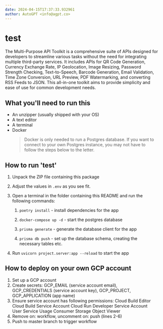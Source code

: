 ```yaml
---
date: 2024-04-15T17:37:33.932961
author: AutoGPT <info@agpt.co>
---
```


# test

The Multi-Purpose API Toolkit is a comprehensive suite of APIs designed for developers to streamline various tasks without the need for integrating multiple third-party services. It includes APIs for QR Code Generation, Currency Exchange Rate, IP Geolocation, Image Resizing, Password Strength Checking, Text-to-Speech, Barcode Generation, Email Validation, Time Zone Conversion, URL Preview, PDF Watermarking, and converting RSS Feeds to JSON. This all-in-one toolkit aims to provide simplicity and ease of use for common development needs.

## What you'll need to run this
* An unzipper (usually shipped with your OS)
* A text editor
* A terminal
* Docker
  > Docker is only needed to run a Postgres database. If you want to connect to your own
  > Postgres instance, you may not have to follow the steps below to the letter.


## How to run 'test'

1. Unpack the ZIP file containing this package

2. Adjust the values in `.env` as you see fit.

3. Open a terminal in the folder containing this README and run the following commands:

    1. `poetry install` - install dependencies for the app

    2. `docker-compose up -d` - start the postgres database

    3. `prisma generate` - generate the database client for the app

    4. `prisma db push` - set up the database schema, creating the necessary tables etc.

4. Run `uvicorn project.server:app --reload` to start the app

## How to deploy on your own GCP account
1. Set up a GCP account
2. Create secrets: GCP_EMAIL (service account email), GCP_CREDENTIALS (service account key), GCP_PROJECT, GCP_APPLICATION (app name)
3. Ensure service account has following permissions: 
    Cloud Build Editor
    Cloud Build Service Account
    Cloud Run Developer
    Service Account User
    Service Usage Consumer
    Storage Object Viewer
4. Remove on: workflow, uncomment on: push (lines 2-6)
5. Push to master branch to trigger workflow
